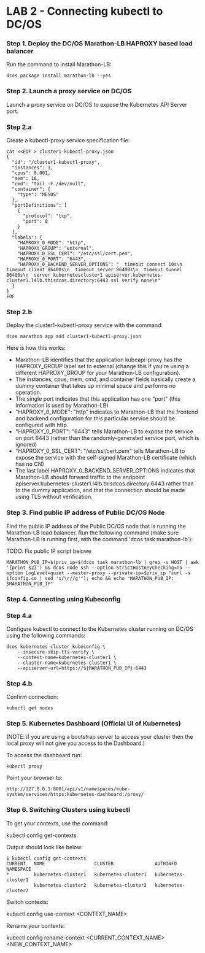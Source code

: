 # LAB 2 - Connecting kubectl to DC/OS

### Step 1. Deploy the DC/OS Marathon-LB HAPROXY based load balancer

Run the command to install Marathon-LB:

```
dcos package install marathon-lb --yes
```

### Step 2. Launch a proxy service on DC/OS

Launch a proxy service on DC/OS to expose the Kubernetes API Server port.

### Step 2.a

Create a kubectl-proxy service specification file:
```
cat <<EOF > cluster1-kubectl-proxy.json
{
  "id": "/cluster1-kubectl-proxy",
  "instances": 1,
  "cpus": 0.001,
  "mem": 16,
  "cmd": "tail -F /dev/null",
  "container": {
    "type": "MESOS"
  },
  "portDefinitions": [
    {
      "protocol": "tcp",
      "port": 0
    }
  ],
  "labels": {
    "HAPROXY_0_MODE": "http",
    "HAPROXY_GROUP": "external",
    "HAPROXY_0_SSL_CERT": "/etc/ssl/cert.pem",
    "HAPROXY_0_PORT": "6443",
    "HAPROXY_0_BACKEND_SERVER_OPTIONS": "  timeout connect 10s\n  timeout client 86400s\n  timeout server 86400s\n  timeout tunnel 86400s\n  server kubernetescluster1 apiserver.kubernetes-cluster1.l4lb.thisdcos.directory:6443 ssl verify none\n"
  }
}
EOF
```

### Step 2.b 

Deploy the cluster1-kubectl-proxy service with the command:
```
dcos marathon app add cluster1-kubectl-proxy.json
```

Here is how this works:
* Marathon-LB identifies that the application kubeapi-proxy has the HAPROXY_GROUP label set to external (change this if you're using a different HAPROXY_GROUP for your Marathon-LB configuration).
* The instances, cpus, mem, cmd, and container fields basically create a dummy container that takes up minimal space and performs no operation.
* The single port indicates that this application has one "port" (this information is used by Marathon-LB)
* "HAPROXY_0_MODE": "http" indicates to Marathon-LB that the frontend and backend configuration for this particular service should be configured with http.
* "HAPROXY_0_PORT": "6443" tells Marathon-LB to expose the service on port 6443 (rather than the randomly-generated service port, which is ignored)
* "HAPROXY_0_SSL_CERT": "/etc/ssl/cert.pem" tells Marathon-LB to expose the service with the self-signed Marathon-LB certificate (which has no CN)
* The last label HAPROXY_0_BACKEND_SERVER_OPTIONS indicates that Marathon-LB should forward traffic to the endpoint apiserver.kubernetes-cluster1.l4lb.thisdcos.directory:6443 rather than to the dummy application, and that the connection should be made using TLS without verification.


### Step 3. Find public IP address of Public DC/OS Node

Find the public IP address of the Public DC/OS node that is running the Marathon-LB load balancer. Run the following command (make sure Marathon-LB is running first, with the command 'dcos task marathon-lb'):

TODO: Fix public IP script belowe
```
MARATHON_PUB_IP=$(priv_ip=$(dcos task marathon-lb | grep -v HOST | awk '{print $2}') && dcos node ssh --option StrictHostKeyChecking=no --option LogLevel=quiet --master-proxy --private-ip=$priv_ip "curl -s ifconfig.co | sed 's/\r//g'"); echo && echo "MARATHON_PUB_IP:   $MARATHON_PUB_IP"
```

### Step 4. Connecting using Kubeconfig

### Step 4.a 

Configure kubectl to connect to the Kubernetes cluster running on  DC/OS using the following commands:
```
dcos kubernetes cluster kubeconfig \
    --insecure-skip-tls-verify \
    --context-name=kubernetes-cluster1 \
    --cluster-name=kubernetes-cluster1 \
    --apiserver-url=https://${MARATHON_PUB_IP}:6443
```

### Step 4.b

Confirm connection:

```
kubectl get nodes
```

### Step 5. Kubernetes Dashboard (Official UI of Kubernetes)

(NOTE: if you are using a bootstrap server to access your cluster then the local proxy will not give you access to the Dashboard.)

To access the dashboard run:

```
kubectl proxy
```

Point your browser to:

```
http://127.0.0.1:8001/api/v1/namespaces/kube-system/services/https:kubernetes-dashboard:/proxy/
```

### Step 6. Switching Clusters using kubectl

To get your contexts, use the command:

kubectl config get-contexts

Output should look like below:

```
$ kubectl config get-contexts
CURRENT   NAME                  CLUSTER               AUTHINFO              NAMESPACE
*         kubernetes-cluster1   kubernetes-cluster1   kubernetes-cluster1
          kubernetes-cluster2   kubernetes-cluster2   kubernetes-cluster2
```

Switch contexts:

kubectl config use-context <CONTEXT_NAME>

Rename your contexts:

kubectl config rename-context <CURRENT_CONTEXT_NAME> <NEW_CONTEXT_NAME>

